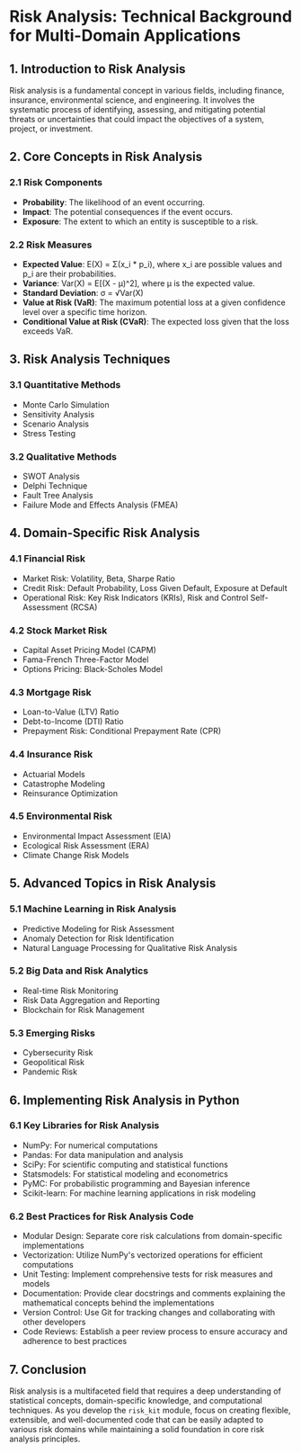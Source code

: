 # Risk Analysis: Technical Background for Multi-Domain Applications

## 1. Introduction to Risk Analysis

Risk analysis is a fundamental concept in various fields, including finance, insurance, environmental science, and engineering. It involves the systematic process of identifying, assessing, and mitigating potential threats or uncertainties that could impact the objectives of a system, project, or investment.

## 2. Core Concepts in Risk Analysis

### 2.1 Risk Components

- **Probability**: The likelihood of an event occurring.
- **Impact**: The potential consequences if the event occurs.
- **Exposure**: The extent to which an entity is susceptible to a risk.

### 2.2 Risk Measures

- **Expected Value**: E(X) = Σ(x_i * p_i), where x_i are possible values and p_i are their probabilities.
- **Variance**: Var(X) = E[(X - μ)^2], where μ is the expected value.
- **Standard Deviation**: σ = √Var(X)
- **Value at Risk (VaR)**: The maximum potential loss at a given confidence level over a specific time horizon.
- **Conditional Value at Risk (CVaR)**: The expected loss given that the loss exceeds VaR.

## 3. Risk Analysis Techniques

### 3.1 Quantitative Methods

- Monte Carlo Simulation
- Sensitivity Analysis
- Scenario Analysis
- Stress Testing

### 3.2 Qualitative Methods

- SWOT Analysis
- Delphi Technique
- Fault Tree Analysis
- Failure Mode and Effects Analysis (FMEA)

## 4. Domain-Specific Risk Analysis

### 4.1 Financial Risk

- Market Risk: Volatility, Beta, Sharpe Ratio
- Credit Risk: Default Probability, Loss Given Default, Exposure at Default
- Operational Risk: Key Risk Indicators (KRIs), Risk and Control Self-Assessment (RCSA)

### 4.2 Stock Market Risk

- Capital Asset Pricing Model (CAPM)
- Fama-French Three-Factor Model
- Options Pricing: Black-Scholes Model

### 4.3 Mortgage Risk

- Loan-to-Value (LTV) Ratio
- Debt-to-Income (DTI) Ratio
- Prepayment Risk: Conditional Prepayment Rate (CPR)

### 4.4 Insurance Risk

- Actuarial Models
- Catastrophe Modeling
- Reinsurance Optimization

### 4.5 Environmental Risk

- Environmental Impact Assessment (EIA)
- Ecological Risk Assessment (ERA)
- Climate Change Risk Models

## 5. Advanced Topics in Risk Analysis

### 5.1 Machine Learning in Risk Analysis

- Predictive Modeling for Risk Assessment
- Anomaly Detection for Risk Identification
- Natural Language Processing for Qualitative Risk Analysis

### 5.2 Big Data and Risk Analytics

- Real-time Risk Monitoring
- Risk Data Aggregation and Reporting
- Blockchain for Risk Management

### 5.3 Emerging Risks

- Cybersecurity Risk
- Geopolitical Risk
- Pandemic Risk

## 6. Implementing Risk Analysis in Python

### 6.1 Key Libraries for Risk Analysis

- NumPy: For numerical computations
- Pandas: For data manipulation and analysis
- SciPy: For scientific computing and statistical functions
- Statsmodels: For statistical modeling and econometrics
- PyMC: For probabilistic programming and Bayesian inference
- Scikit-learn: For machine learning applications in risk modeling

### 6.2 Best Practices for Risk Analysis Code

- Modular Design: Separate core risk calculations from domain-specific implementations
- Vectorization: Utilize NumPy's vectorized operations for efficient computations
- Unit Testing: Implement comprehensive tests for risk measures and models
- Documentation: Provide clear docstrings and comments explaining the mathematical concepts behind the implementations
- Version Control: Use Git for tracking changes and collaborating with other developers
- Code Reviews: Establish a peer review process to ensure accuracy and adherence to best practices

## 7. Conclusion

Risk analysis is a multifaceted field that requires a deep understanding of statistical concepts, domain-specific knowledge, and computational techniques. As you develop the `risk_kit` module, focus on creating flexible, extensible, and well-documented code that can be easily adapted to various risk domains while maintaining a solid foundation in core risk analysis principles.